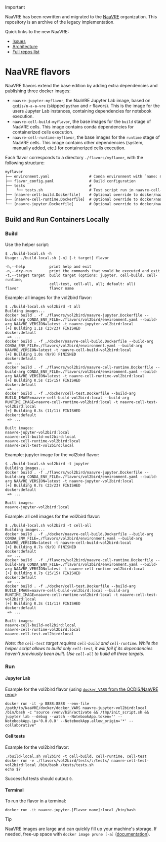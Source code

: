 > [!IMPORTANT]
> NaaVRE has been rewritten and migrated to the [NaaVRE](https://github.com/NaaVRE) organization. This repository is an archive of the legacy implementation. 
>
> Quick links to the new NaaVRE:
> * [Issues](https://github.com/NaaVRE/NaaVRE/issues)
> * [Architecture](https://github.com/NaaVRE/NaaVRE-architecture)
> * [Full repos list](https://github.com/NaaVRE/.github/blob/main/profile/README.md)

# NaaVRE flavors

NaaVRE flavors extend the base edition by adding extra dependencies and
publishing three docker images:

- `naavre-jupyter-myflavor`, the NaaVRE Jupyter Lab image, based on `qcdis/n-a-a-vre` (skipped `python` and `r` flavors). This is the image for the users Jupyter Lab instances, containing dependencies for notebook execution.
- `naavre-cell-build-myflavor`, the base images for the `build` stage of NaaVRE cells. This image contains conda dependencies for containerized cells execution.
- `naavre-cell-runtime-myflavor`, the base images for the `runtime` stage of NaaVRE cells. This image contains other dependencies (system, manually added, etc.) for containerized cells execution.

Each flavor corresponds to a directory `./flavors/myflavor`, with the following
structure:

```txt
myflavor
├── environment.yaml                  # Conda environment with `name: myflavor`
├── flavor_config.yaml                # Build configuration
├── tests                             #
│    └── tests.sh                     # Test script run in naavre-cell-myflavor
├── [naavre-cell-build.Dockerfile]    # Optional override to docker/naavre-cell-build.Dockerfile
├── [naavre-cell-runtime.Dockerfile]  # Optional override to docker/naavre-cell-runtime.Dockerfile
└── [naavre-jupyter.Dockerfile]       # Optional override to docker/naavre-jupyter.Dockerfile
```


## Build and Run Containers Locally

### Build

Use the helper script:

```console
$ ./build-local.sh -h
Usage: ./build-local.sh [-n] [-t target] flavor

-h,--help           print help and exit
-n,--dry-run        print the commands that would be executed and exit
-t,--target target  build target (options: jupyter, cell-build, cell-runtime,
                    cell-test, cell-all, all; default: all)
flavor              flavor name
```

Example: all images for the vol2bird flavor:

```console
$ ./build-local.sh vol2bird -t all
Building images...
docker build . -f ./flavors/vol2bird/naavre-jupyter.Dockerfile --build-arg CONDA_ENV_FILE=./flavors/vol2bird/environment.yaml --build-arg NAAVRE_VERSION=latest -t naavre-jupyter-vol2bird:local
[+] Building 1.1s (23/23) FINISHED                                                                      docker:default
 => ...
docker build . -f ./docker/naavre-cell-build.Dockerfile --build-arg CONDA_ENV_FILE=./flavors/vol2bird/environment.yaml --build-arg NAAVRE_VERSION=latest -t naavre-cell-build-vol2bird:local
[+] Building 1.0s (9/9) FINISHED                                                                        docker:default
 => ...
docker build . -f ./flavors/vol2bird/naavre-cell-runtime.Dockerfile --build-arg CONDA_ENV_FILE=./flavors/vol2bird/environment.yaml --build-arg NAAVRE_VERSION=latest -t naavre-cell-runtime-vol2bird:local
[+] Building 0.5s (15/15) FINISHED                                                                      docker:default
 => ...
docker build . -f ./docker/cell-test.Dockerfile --build-arg BUILD_IMAGE=naavre-cell-build-vol2bird:local --build-arg RUNTIME_IMAGE=naavre-cell-runtime-vol2bird:local -t naavre-cell-test-vol2bird:local
[+] Building 0.3s (11/11) FINISHED                                                                      docker:default
 => ...

Built images:
naavre-jupyter-vol2bird:local
naavre-cell-build-vol2bird:local
naavre-cell-runtime-vol2bird:local
naavre-cell-test-vol2bird:local
```

Example: jupyter image for the vol2bird flavor:

```console
$ ./build-local.sh vol2bird -t jupyter
Building images...
docker build . -f ./flavors/vol2bird/naavre-jupyter.Dockerfile --build-arg CONDA_ENV_FILE=./flavors/vol2bird/environment.yaml --build-arg NAAVRE_VERSION=latest -t naavre-jupyter-vol2bird:local
[+] Building 0.7s (23/23) FINISHED                                                                      docker:default
 => ...

Built images:
naavre-jupyter-vol2bird:local
```

Example: all cell images for the vol2bird flavor:

```console
$ ./build-local.sh vol2bird -t cell-all
Building images...
docker build . -f ./docker/naavre-cell-build.Dockerfile --build-arg CONDA_ENV_FILE=./flavors/vol2bird/environment.yaml --build-arg NAAVRE_VERSION=latest -t naavre-cell-build-vol2bird:local
[+] Building 0.7s (9/9) FINISHED                                                                        docker:default
 => ...
docker build . -f ./flavors/vol2bird/naavre-cell-runtime.Dockerfile --build-arg CONDA_ENV_FILE=./flavors/vol2bird/environment.yaml --build-arg NAAVRE_VERSION=latest -t naavre-cell-runtime-vol2bird:local
[+] Building 0.7s (15/15) FINISHED                                                                      docker:default
 => ...
docker build . -f ./docker/cell-test.Dockerfile --build-arg BUILD_IMAGE=naavre-cell-build-vol2bird:local --build-arg RUNTIME_IMAGE=naavre-cell-runtime-vol2bird:local -t naavre-cell-test-vol2bird:local
[+] Building 0.3s (11/11) FINISHED                                                                      docker:default
 => ...

Built images:
naavre-cell-build-vol2bird:local
naavre-cell-runtime-vol2bird:local
naavre-cell-test-vol2bird:local
```

_Note: the `cell-test` target requires `cell-build` and `cell-runtime`. While the helper script allows to build only `cell-test`, it will fail if its dependencies haven’t previously been built. Use `cell-all` to build all three targets._

### Run

#### Jupyter Lab

Example for the vol2bird flavor (using [`docker_VARS` from the QCDIS/NaaVRE repo](https://github.com/QCDIS/NaaVRE/blob/main/docker/docker_VARS)):

```shell
docker run -it -p 8888:8888 --env-file /path/to/NaaVRE/docker/docker_VARS naavre-jupyter-vol2bird:local /bin/bash -c "source /venv/bin/activate && /tmp/init_script.sh && jupyter lab --debug --watch --NotebookApp.token='' --NotebookApp.ip='0.0.0.0' --NotebookApp.allow_origin='*' --collaborative"
```

#### Cell tests

Example for the vol2bird flavor:

```shell
./build-local.sh vol2bird -t cell-build, cell-runtime, cell-test
docker run -v ./flavors/vol2bird/tests/:/tests/ naavre-cell-test-vol2bird:local /bin/bash /tests/tests.sh
echo $?
```

Successful tests should output `0`.

#### Terminal
To run the flavor in a terminal:
```shell
docker run -it naavre-jupyter-[Flavor name]:local /bin/bash
```

> [!TIP]
> NaaVRE images are large and can quickly fill up your machine's storage.
> If needed, free-up space with `docker image prune [-a]` ([documentation](https://docs.docker.com/reference/cli/docker/image/prune/)).
